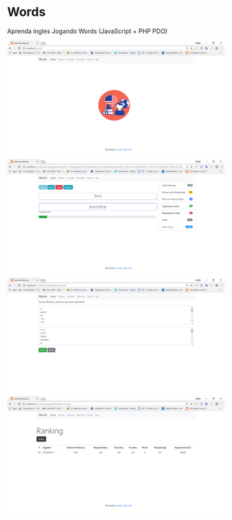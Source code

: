 # Words
Aprenda ingles Jogando Words (JavaScript + PHP PDO)

<html>
    <body>
        <img src="https://github.com/sergiosalomao/Words/blob/master/screenshots/screen1.png">
        <br>
        <img src="https://github.com/sergiosalomao/Words/blob/master/screenshots/screen2.png">
        <br>
        <img src="https://github.com/sergiosalomao/Words/blob/master/screenshots/screen3.png">
        <br>
        <img src="https://github.com/sergiosalomao/Words/blob/master/screenshots/screen4.png">
        <br>
    </body>
</html>

